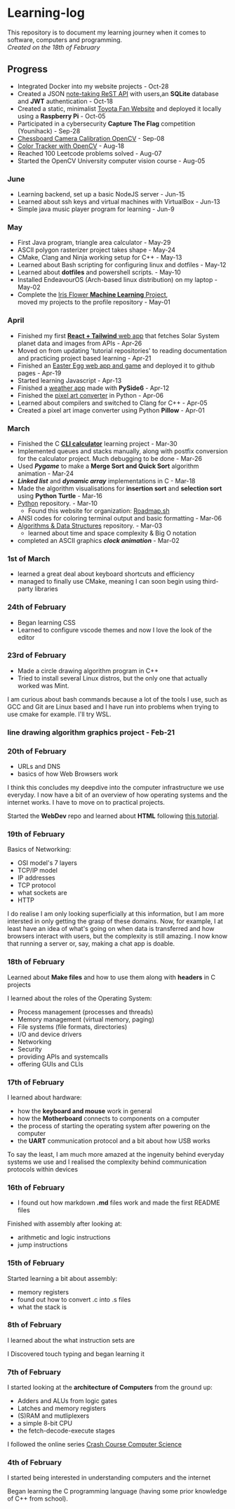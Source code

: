 # Learning-log

This repository is to document my learning journey
when it comes to software, computers and programming.  
*Created on the 18th of February*

## Progress

- Integrated Docker into my website projects - Oct-28
- Created a JSON
[note-taking ReST API](https://github.com/Adrian-rospx/notes4all)
with users,an **SQLite** database
and **JWT** authentication - Oct-18
- Created a static, minimalist
[Toyota Fan Website](https://github.com/Adrian-rospx/toyota-fan-site)
and deployed it locally using a **Raspberry Pi** - Oct-05
- Participated in a cybersecurity **Capture The Flag**
competition (Younihack) - Sep-28
- [Chessboard Camera Calibration OpenCV](https://github.com/Adrian-rospx/camera-calibration) -
Sep-08
- [Color Tracker with OpenCV](https://github.com/Adrian-rospx/color-tracker) -
Aug-18
- Reached 100 Leetcode problems solved - Aug-07
- Started the OpenCV University computer vision course - Aug-05

### June

- Learning backend, set up a basic NodeJS server - Jun-15
- Learned about ssh keys and virtual machines with VirtualBox - Jun-13
- Simple java music player program for learning - Jun-9

### May

- First Java program, triangle area calculator - May-29
- ASCII polygon rasterizer project takes shape - May-24
- CMake, Clang and Ninja working setup for C++ - May-13
- Learned about Bash scripting for configuring linux and dotfiles - May-12
- Learned about **dotfiles** and powershell scripts. - May-10
- Installed EndeavourOS (Arch-based linux distribution)
on my laptop - May-02
- Complete the [Iris Flower **Machine Learning** Project](https://github.com/Adrian-rospx/iris-flower),  
moved my projects to the profile repository - May-01

### April

- Finished my first [**React + Tailwind** web app](https://github.com/Adrian-rospx/solar-system-site)
that fetches Solar System planet data and images from APIs - Apr-26
- Moved on from updating 'tutorial repositories' to reading documentation and practicing
project based learning - Apr-21
- Finished an [Easter Egg web app and game](https://github.com/Adrian-rospx/easter-egg)
and deployed it to github pages - Apr-19
- Started learning Javascript - Apr-13
- Finished a [weather app](https://github.com/Adrian-rospx/weather-app.git)
made with **PySide6** - Apr-12
- Finished the [pixel art converter](https://github.com/Adrian-rospx/pixel-converter)
in Python - Apr-06
- Learned about compilers and switched to Clang for C++ - Apr-05
- Created a pixel art image converter using Python **Pillow** - Apr-01

### March

- Finished the C [**CLI calculator**](https://github.com/Adrian-rospx/calc-cli.git)
learning project - Mar-30
- Implemented queues and stacks manually, along with postfix conversion for
the calculator project. Much debugging to be done - Mar-26
- Used ***Pygame*** to make a **Merge Sort and Quick Sort** algorithm animation - Mar-24
- ***Linked list*** and ***dynamic array*** implementations in C - Mar-18
- Made the algorithm visualisations for **insertion sort** and **selection sort**  
using **Python Turtle** - Mar-16
- [Python](https://github.com/Adrian-rospx/Python.git) repository. - Mar-10
  - Found this website for organization: [Roadmap.sh](https://roadmap.sh)
- ANSI codes for coloring terminal output and basic formatting - Mar-06
- [Algorithms & Data Structures](https://github.com/Adrian-rospx/Algorithms-Data-Structures.git)
repository. - Mar-03
  - learned about time and space complexity & Big O notation
- completed an ASCII graphics ***clock animation*** - Mar-02

### 1st of March

- learned a great deal about keyboard shortcuts and efficiency
- managed to finally use CMake, meaning I can soon begin using third-party libraries

### 24th of February

- Began learning CSS
- Learned to configure vscode themes and now I love the look of the editor

### 23rd of February

- Made a circle drawing algorithm program in C++
- Tried to install several Linux distros, but the only one that actually worked was Mint.

I am curious about bash commands because a lot of the tools I use, such
as GCC and Git are Linux based and I have run into problems when trying
to use cmake for example. I'll try WSL.

### line drawing algorithm graphics project - Feb-21

### 20th of February

- URLs and DNS
- basics of how Web Browsers work

I think this concludes my deepdive into the computer infrastructure we use
everyday. I now have a bit of an overview of how operating systems and the
internet works. I have to move on to practical projects.

Started the **WebDev** repo and learned about **HTML** following
[this tutorial](https://youtu.be/HGTJBPNC-Gw?si=40-EgLgE5XYCWGhq).

### 19th of February

Basics of Networking:

- OSI model's 7 layers
- TCP/IP model
- IP addresses
- TCP protocol
- what sockets are
- HTTP

I do realise I am only looking superficially at this information, but
I am more intersted in only getting the grasp of these domains.
Now, for example, I at least have an idea of what's going on when data
is transferred and how browsers interact with users, but the complexity
is still amazing. I  now know that running a server or, say, making a
chat app is doable.

### 18th of February

Learned about **Make files** and how to use them along with **headers**
in C projects

I learned about the roles of the Operating System:

- Process management (processes and threads)
- Memory management (virtual memory, paging)
- File systems (file formats, directories)
- I/O and device drivers
- Networking
- Security
- providing APIs and systemcalls
- offering GUIs and CLIs

### 17th of February

I learned about hardware:

- how the **keyboard and mouse** work in general
- how the **Motherboard** connects to components on a computer
- the process of starting the operating system after powering on the computer
- the **UART** communication protocol and a bit about how USB works

To say the least, I am much more amazed at the ingenuity behind
everyday systems we use and I realised the complexity behind
communication protocols within devices

### 16th of February

- I found out how markdown **.md** files work and made the first README files

Finished with assembly after looking at:

- arithmetic and logic instructions
- jump instructions

### 15th of February

Started learning a bit about assembly:

- memory registers
- found out how to convert .c into .s files
- what the stack is

### 8th of February

I learned about the what instruction sets are

I Discovered touch typing and began learning it

### 7th of February

I started looking at the **architecture of Computers** from the ground up:

- Adders and ALUs from logic gates
- Latches and memory registers
- (S)RAM and mutliplexers
- a simple 8-bit CPU
- the fetch-decode-execute stages

I followed the online series [Crash Course Computer Science](https://youtube.com/playlist?list=PL8dPuuaLjXtNlUrzyH5r6jN9ulIgZBpdo&si=fPEFP-QnYMBBTocU)

### 4th of February

I started being interested in understanding computers and the internet

Began learning the C programming language (having some prior knowledge of C++ from
school).
